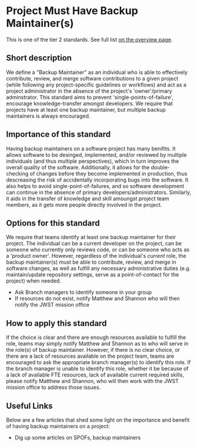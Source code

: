 # Project Must Have Backup Maintainer(s)

This is one of the tier 2 standards. See full list [on the overview page](README.md).

## Short description

We define a "Backup Maintainer" as an individual who is able to effectively contribute, review, and merge software contributions to a given project (while following any project-specific guidelines or workflows) and act as a project administrator in the absence of the project's 'owner'/primary adminstrator.  This standard aims to prevent 'single-points-of-failure', encourage knowledge-transfer amongst developers.  We require that projects have at least one backup maintainer, but multiple backup maintainers is always encouraged.


## Importance of this standard

Having backup maintainers on a software project has many benifits.  It allows software to be desinged, implemented, and/or reviewed by multiple individuals (and thus multiple perspectives), which in turn improves the overall quality of the software.  Additionally, it allows for the double-checking of changes before they become implemented in production, thus descreasing the risk of accidentally incorporating bugs into the software.  It also helps to avoid single-point-of-failures, and so software development can continue in the absence of primary developers/administrators.  Similarly, it aids in the transfer of knowledge and skill amoungst project team members, as it gets more people directly involved in the project.


## Options for this standard

We require that teams identify at least one backup maintainer for their project.  The individual can be a current developer on the project, can be someone who currently only reviews code, or can be someone who acts as a 'product owner'.  However, regardless of the individual's _current_ role, the backup maintainer(s) must be able to contribute, review, and merge in software changes, as well as fulfill any necessary administrative duties (e.g. maintain/update repository settings, serve as a point-of-contact for the project) when needed.

- Ask Branch managers to identify someone in your group
- If resources do not exist, notify Matthew and Shannon who will then notify the JWST mission office


## How to apply this standard

If the choice is clear and there are enough resources available to fulfill the role, teams may simply notify Matthew and Shannon as to who will serve in the role(s) of backup maintainer.  However, if there is no clear choice, or there are a lack of resources available on the project team, teams are encouraged to ask the appropriate branch manager(s) to identify this role.  If the branch manager is unable to identify this role, whether it be because of a lack of available FTE resources, lack of available current required skills, please notify Matthew and Shannon, who will then work with the JWST mission office to address those issues.

## Useful Links

Below are a few articles that shed some light on the importance and benefit of having backup maintainers on a project:

- Dig up some articles on SPOFs, backup maintainers
